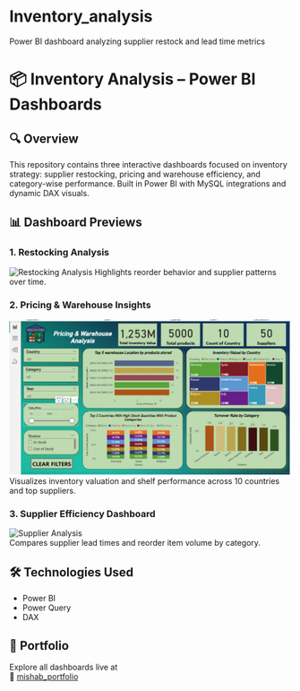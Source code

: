 # Inventory_analysis
Power BI dashboard analyzing supplier restock and lead time metrics
# 📦 Inventory Analysis – Power BI Dashboards

## 🔍 Overview
This repository contains three interactive dashboards focused on inventory strategy: supplier restocking, pricing and warehouse efficiency, and category-wise performance. Built in Power BI with MySQL integrations and dynamic DAX visuals.

## 📊 Dashboard Previews

### 1. Restocking Analysis
![Restocking Analysis](restocking-analysis.png) 
Highlights reorder behavior and supplier patterns over time.

### 2. Pricing & Warehouse Insights
![Pricing & Warehouse](Pricing&Warehouse.png)  
Visualizes inventory valuation and shelf performance across 10 countries and top suppliers.

### 3. Supplier Efficiency Dashboard
![Supplier Analysis](supplier-analysis.png)  
Compares supplier lead times and reorder item volume by category.

## 🛠 Technologies Used
- Power BI
- Power Query
- DAX

## 🔗 Portfolio
Explore all dashboards live at  
🔗 [mishab_portfolio](https://mishab-07.github.io/mishab_portfolio)
